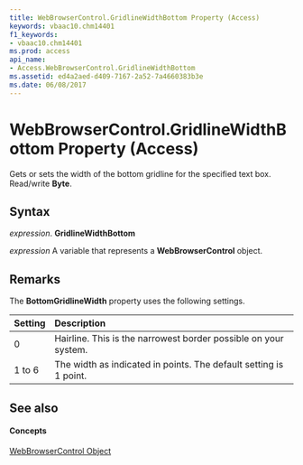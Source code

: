 ```yaml
---
title: WebBrowserControl.GridlineWidthBottom Property (Access)
keywords: vbaac10.chm14401
f1_keywords:
- vbaac10.chm14401
ms.prod: access
api_name:
- Access.WebBrowserControl.GridlineWidthBottom
ms.assetid: ed4a2aed-d409-7167-2a52-7a4660383b3e
ms.date: 06/08/2017
---
```



# WebBrowserControl.GridlineWidthBottom Property (Access)

Gets or sets the width of the bottom gridline for the specified text box. Read/write **Byte**.


## Syntax

 _expression_. **GridlineWidthBottom**

 _expression_ A variable that represents a **WebBrowserControl** object.


## Remarks

The **BottomGridlineWidth** property uses the following settings.



|**Setting**|**Description**|
|:-----|:-----|
|0| Hairline. This is the narrowest border possible on your system.|
|1 to 6|The width as indicated in points. The default setting is 1 point.|

## See also


#### Concepts


[WebBrowserControl Object](webbrowsercontrol-object-access.md)


